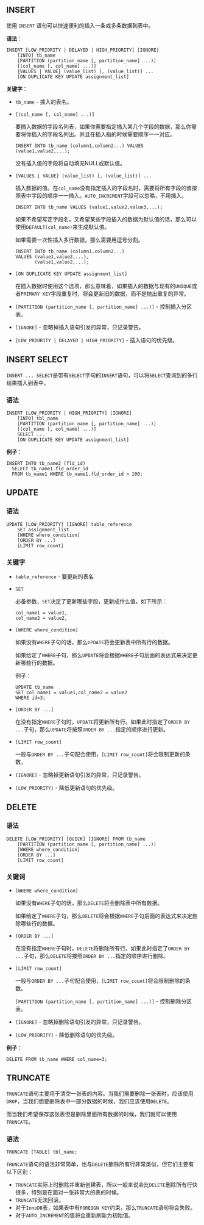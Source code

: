 ## INSERT

使用 `INSERT` 语句可以快速便利的插入一条或多条数据到表中。

**语法**：

```mysql
INSERT [LOW_PRIORITY | DELAYED | HIGH_PRIORITY] [IGNORE]
    [INTO] tb_name
    [PARTITION (partition_name [, partition_name] ...)]
    [(col_name [, col_name] ...)]
    {VALUES | VALUE} (value_list) [, (value_list)] ...
    [ON DUPLICATE KEY UPDATE assignment_list]
```

**关键字**：

- `tb_name` - 插入的表名。

- `[(col_name [, col_name] ...)]`

  要插入数据的字段名列表，如果你需要指定插入某几个字段的数据，那么你需要将你插入的字段名列出。并且在插入指的时候需要顺序一一对应。

  ```mysql
  INSERT INTO tb_name (column1,column2...) VALUES (value1,value2,...);
  ```

  没有插入值的字段将自动填充NULL或默认值。

- `{VALUES | VALUE} (value_list) [, (value_list)] ...`

  插入数据的值。在`col_name`没有指定插入的字段名时，需要将所有字段的值按照表中字段的顺序一一插入。`AUTO_INCREMENT`字段可以忽略，不用插入。

  ```mysql
  INSERT INTO tb_name VALUES (value1,value2,value3,...);
  ```

  如果不希望写定字段名，又希望某些字段插入的数据为默认值的话，那么可以使用`DEFAULT(col_name)`来生成默认值。

  如果需要一次性插入多行数据，那么需要用逗号分割。

  ```mysql
  INSERT INTO tb_name (column1,column2...)
  VALUES (value1,value2,...),
         (value1,value2,...);
  ```

- `[ON DUPLICATE KEY UPDATE assignment_list]`

  在插入数据时使用这个选项，那么意味着，如果插入的数据与现有的`UNIQUE`或者`PRIMARY KEY`字段重复时，将会更新旧的数据，而不是抛出重复的异常。

- `[PARTITION (partition_name [, partition_name] ...)]` - 控制插入分区表。

- `[IGNORE]` - 忽略掉插入语句引发的异常，只记录警告。

- `[LOW_PRIORITY | DELAYED | HIGH_PRIORITY]` - 插入语句的优先级。

## INSERT SELECT

`INSERT ... SELECT`是带有`SELECT`字句的`INSERT`语句，可以将`SELECT`查询到的多行结果插入到表中。

### 语法

```mysql
INSERT [LOW_PRIORITY | HIGH_PRIORITY] [IGNORE]
    [INTO] tbl_name
    [PARTITION (partition_name [, partition_name] ...)]
    [(col_name [, col_name] ...)]
    SELECT ...
    [ON DUPLICATE KEY UPDATE assignment_list]
```

**例子**：

```mysql
INSERT INTO tb_name2 (fld_id)
  SELECT tb_name1.fld_order_id
  FROM tb_name1 WHERE tb_name1.fld_order_id > 100;
```

## UPDATE

### 语法

```mysql
UPDATE [LOW_PRIORITY] [IGNORE] table_reference
    SET assignment_list
    [WHERE where_condition]
    [ORDER BY ...]
    [LIMIT row_count]
```

### 关键字

- `table_reference` - 要更新的表名

- `SET`

  必备参数，`SET`决定了更新哪些字段，更新成什么值。如下所示：

  ```mysql
  col_name1 = value1,
  col_name2 = value2,
  ```

- `[WHERE where_condition]`

  如果没有`WHERE`子句的话，那么`UPDATE`将会更新表中所有行的数据。

  如果给定了`WHERE`子句，那么`UPDATE`将会根据`WHERE`子句后面的表达式来决定更新哪些行的数据。

  例子：

  ```mysql
  UPDATE tb_name
  SET col_name1 = value1,col_name2 = value2
  WHERE id=3;
  ```

- `[ORDER BY ...]`

  在没有指定`WHERE`子句时，`UPDATE`将更新所有行。如果此时指定了`ORDER BY ...`子句，那么`UPDATE`将按照`ORDER BY ...`指定的顺序进行更新。

- `[LIMIT row_count]`

  一般与`ORDER BY ...`子句配合使用，`[LIMIT row_count]`将会限制更新的条数。

- `[IGNORE]` - 忽略掉更新语句引发的异常，只记录警告。

- `[LOW_PRIORITY]` - 降低更新语句的优先级。

## DELETE

### 语法

```mysql
DELETE [LOW_PRIORITY] [QUICK] [IGNORE] FROM tb_name
    [PARTITION (partition_name [, partition_name] ...)]
    [WHERE where_condition]
    [ORDER BY ...]
    [LIMIT row_count]
```

### 关键词

- `[WHERE where_condition]`

  如果没有`WHERE`子句的话，那么`DELETE`将会删除表中所有数据。

  如果给定了`WHERE`子句，那么`DELETE`将会根据`WHERE`子句后面的表达式来决定删除哪些行的数据。

- `[ORDER BY ...]`

  在没有指定`WHERE`子句时，`DELETE`将删除所有行。如果此时指定了`ORDER BY ...`子句，那么`DELETE`将按照`ORDER BY ...`指定的顺序进行删除。

- `[LIMIT row_count]`

  一般与`ORDER BY ...`子句配合使用，`[LIMIT row_count]`将会限制删除的条数。

  `[PARTITION (partition_name [, partition_name] ...)]` - 控制删除分区表。

- `[IGNORE]` - 忽略掉删除语句引发的异常，只记录警告。

- `[LOW_PRIORITY]` - 降低删除语句的优先级。

**例子**：

```mysql
DELETE FROM tb_name WHERE col_name=3;
```

## TRUNCATE

`TRUNCATE`语句主要用于清空一张表的内容。当我们需要删除一张表时，应该使用`DROP`，当我们想要删除表中一部分数据的时候，我们应该使用`DELETE`。

而当我们希望保存这张表但是删除里面所有数据的时候，我们就可以使用`TRUNCATE`。

### 语法

```mysql
TRUNCATE [TABLE] tbl_name;
```

`TRUNCATE`语句的语法非常简单，也与`DELETE`删除所有行非常类似，但它们主要有以下区别：

- `TRUNCATE`实际上时删除并重新创建表，所以一般来说会比`DELETE`删除所有行快很多，特别是在面对一张非常大的表的时候。
- `TRUNCATE`无法回滚。
- 对于`InnoDB`表，如果表中有`FOREIGN KEY`约束，那么`TRUNCATE`语句将会失败。
- 对于`AUTO_INCREMENT`的值将会重新刷新为初始值。

